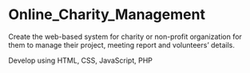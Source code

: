 # Online_Charity_Management
Create the web-based system for charity or non-profit 
organization for them to manage their project, meeting 
report and volunteers’ details. 

Develop using HTML, CSS, JavaScript, PHP
